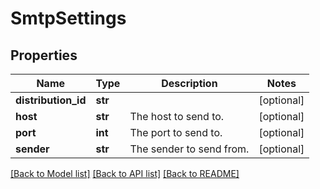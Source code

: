 # SmtpSettings

## Properties
Name | Type | Description | Notes
------------ | ------------- | ------------- | -------------
**distribution_id** | **str** |  | [optional] 
**host** | **str** | The host to send to. | [optional] 
**port** | **int** | The port to send to. | [optional] 
**sender** | **str** | The sender to send from. | [optional] 

[[Back to Model list]](../README.md#documentation-for-models) [[Back to API list]](../README.md#documentation-for-api-endpoints) [[Back to README]](../README.md)


